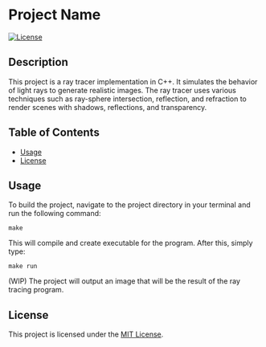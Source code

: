 # Project Name

[![License](https://img.shields.io/badge/license-MIT-blue.svg)](LICENSE)

## Description

This project is a ray tracer implementation in C++. It simulates the behavior of light rays to generate realistic images. The ray tracer uses various techniques such as ray-sphere intersection, reflection, and refraction to render scenes with shadows, reflections, and transparency.

## Table of Contents

- [Usage](#usage)
- [License](#license)

## Usage

To build the project, navigate to the project directory in your terminal and run the following command:

`make`

This will compile and create executable for the program. After this, simply type:

`make run`

(WIP) The project will output an image that will be the result of the ray tracing program.

## License

This project is licensed under the [MIT License](LICENSE).